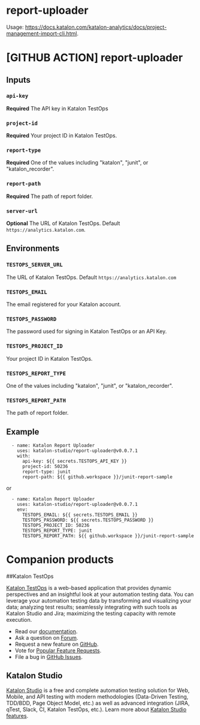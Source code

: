 # report-uploader

Usage: https://docs.katalon.com/katalon-analytics/docs/project-management-import-cli.html.

# [GITHUB ACTION] report-uploader

## Inputs

### `api-key`

**Required** The API key in Katalon TestOps

### `project-id`

**Required** Your project ID in Katalon TestOps.

### `report-type`

**Required** One of the values including "katalon", "junit", or "katalon_recorder". 

### `report-path`

**Required** The path of report folder.

### `server-url`

**Optional** The URL of Katalon TestOps. Default `https://analytics.katalon.com`.

## Environments

### `TESTOPS_SERVER_URL`
The URL of Katalon TestOps. Default `https://analytics.katalon.com`

### `TESTOPS_EMAIL`
The email registered for your Katalon account.

### `TESTOPS_PASSWORD`
The password used for signing in Katalon TestOps or an API Key.

### `TESTOPS_PROJECT_ID`
Your project ID in Katalon TestOps.

### `TESTOPS_REPORT_TYPE`
One of the values including "katalon", "junit", or "katalon_recorder".

### `TESTOPS_REPORT_PATH`
The path of report folder.


## Example
```
  - name: Katalon Report Uploader
    uses: katalon-studio/report-uploader@v0.0.7.1
    with:
      api-key: ${{ secrets.TESTOPS_API_KEY }}
      project-id: 50236
      report-type: junit
      report-path: ${{ github.workspace }}/junit-report-sample
```

or

```
  - name: Katalon Report Uploader
    uses: katalon-studio/report-uploader@v0.0.7.1
    env:
      TESTOPS_EMAIL: ${{ secrets.TESTOPS_EMAIL }}
      TESTOPS_PASSWORD: ${{ secrets.TESTOPS_PASSWORD }}
      TESTOPS_PROJECT_ID: 50236
      TESTOPS_REPORT_TYPE: junit
      TESTOPS_REPORT_PATH: ${{ github.workspace }}/junit-report-sample
```

# Companion products

##Katalon TestOps

[Katalon TestOps](https://analytics.katalon.com) is a web-based application that provides dynamic perspectives and an insightful look at your automation testing data. You can leverage your automation testing data by transforming and visualizing your data; analyzing test results; seamlessly integrating with such tools as Katalon Studio and Jira; maximizing the testing capacity with remote execution.

* Read our [documentation](https://docs.katalon.com/katalon-analytics/docs/overview.html).
* Ask a question on [Forum](https://forum.katalon.com/categories/katalon-analytics).
* Request a new feature on [GitHub](CONTRIBUTING.md).
* Vote for [Popular Feature Requests](https://github.com/katalon-analytics/katalon-analytics/issues?q=is%3Aopen+is%3Aissue+label%3Afeature-request+sort%3Areactions-%2B1-desc).
* File a bug in [GitHub Issues](https://github.com/katalon-analytics/katalon-analytics/issues).

## Katalon Studio
[Katalon Studio](https://www.katalon.com) is a free and complete automation testing solution for Web, Mobile, and API testing with modern methodologies (Data-Driven Testing, TDD/BDD, Page Object Model, etc.) as well as advanced integration (JIRA, qTest, Slack, CI, Katalon TestOps, etc.). Learn more about [Katalon Studio features](https://www.katalon.com/features/).
